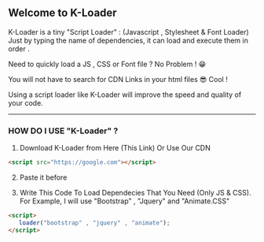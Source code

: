 ## Welcome to K-Loader

K-Loader is a tiny "Script Loader" : (Javascript , Stylesheet & Font Loader) Just by typing the name of dependencies, it can load and execute them in order .

Need to quickly load a JS , CSS or Font file ? No Problem ! 😁

You will not have to search for CDN Links in your html files 😎 Cool !

Using a script loader like K-Loader will improve the speed and quality of your code.

----------

### HOW DO I USE "K-Loader" ?

1. Download K-Loader from Here (This Link) Or Use Our CDN

```HTML
<script src="https://google.com"></script>
```

2. Paste it before </head>

3. Write This Code To Load Dependecies That You Need (Only JS & CSS).
For Example, I will use "Bootstrap" , "Jquery" and "Animate.CSS"

```HTML
<script>
   loader("bootstrap" , "jquery" , "animate");
</script>
```


